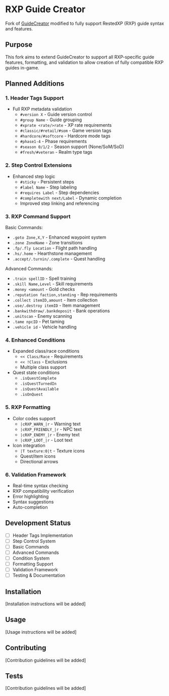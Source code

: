 # RXP Guide Creator

Fork of [GuideCreator](https://github.com/Zarant/GuideCreator) modified to fully support RestedXP (RXP) guide syntax and features.

## Purpose
This fork aims to extend GuideCreator to support all RXP-specific guide features, formatting, and validation to allow creation of fully compatible RXP guides in-game.

## Planned Additions

### 1. Header Tags Support
- Full RXP metadata validation
  - `#version X` - Guide version control
  - `#group Name` - Guide grouping 
  - `#xprate <rate/>rate` - XP rate requirements
  - `#classic/#retail/#som` - Game version tags
  - `#hardcore/#softcore` - Hardcore mode tags
  - `#phase1-4` - Phase requirements
  - `#season 0/1/2` - Season support (None/SoM/SoD)
  - `#fresh/#veteran` - Realm type tags

### 2. Step Control Extensions
- Enhanced step logic
  - `#sticky` - Persistent steps
  - `#label Name` - Step labeling
  - `#requires Label` - Step dependencies
  - `#completewith next/Label` - Dynamic completion
  - Improved step linking and referencing

### 3. RXP Command Support
Basic Commands:
- `.goto Zone,X,Y` - Enhanced waypoint system
- `.zone ZoneName` - Zone transitions
- `.fp/.fly Location` - Flight path handling
- `.hs/.home` - Hearthstone management
- `.accept/.turnin/.complete` - Quest handling

Advanced Commands:  
- `.train spellID` - Spell training
- `.skill Name,Level` - Skill requirements
- `.money <amount` - Gold checks
- `.reputation faction,standing` - Rep requirements
- `.collect itemID,amount` - Item collection
- `.use/.destroy itemID` - Item management
- `.bankwithdraw/.bankdeposit` - Bank operations
- `.unitscan` - Enemy scanning
- `.tame npcID` - Pet taming
- `.vehicle id` - Vehicle handling

### 4. Enhanced Conditions
- Expanded class/race conditions
  - `<< Class/Race` - Requirements
  - `<< !Class` - Exclusions
  - Multiple class support
- Quest state conditions
  - `.isQuestComplete`
  - `.isQuestTurnedIn`
  - `.isQuestAvailable`
  - `.isOnQuest`

### 5. RXP Formatting
- Color codes support
  - `|cRXP_WARN_|r` - Warning text
  - `|cRXP_FRIENDLY_|r` - NPC text
  - `|cRXP_ENEMY_|r` - Enemy text
  - `|cRXP_LOOT_|r` - Loot text
- Icon integration
  - `|T texture:0|t` - Texture icons
  - Quest/item icons
  - Directional arrows

### 6. Validation Framework
- Real-time syntax checking
- RXP compatibility verification
- Error highlighting
- Syntax suggestions
- Auto-completion

## Development Status
- [ ] Header Tags Implementation
- [ ] Step Control System
- [ ] Basic Commands
- [ ] Advanced Commands  
- [ ] Condition System
- [ ] Formatting Support
- [ ] Validation Framework
- [ ] Testing & Documentation

## Installation
[Installation instructions will be added]

## Usage
[Usage instructions will be added]

## Contributing
[Contribution guidelines will be added]

## Tests
[Contribution guidelines will be added]